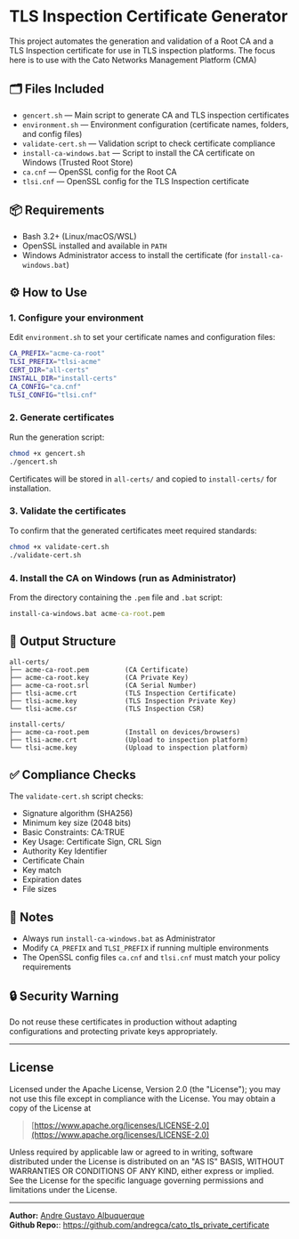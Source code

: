 # TLS Inspection Certificate Generator

This project automates the generation and validation of a Root CA and a TLS Inspection certificate for use in TLS inspection platforms.
The focus here is to use with the Cato Networks Management Platform (CMA)

## 🗂 Files Included

- `gencert.sh` — Main script to generate CA and TLS inspection certificates
- `environment.sh` — Environment configuration (certificate names, folders, and config files)
- `validate-cert.sh` — Validation script to check certificate compliance
- `install-ca-windows.bat` — Script to install the CA certificate on Windows (Trusted Root Store)
- `ca.cnf` — OpenSSL config for the Root CA
- `tlsi.cnf` — OpenSSL config for the TLS Inspection certificate

## 📦 Requirements

- Bash 3.2+ (Linux/macOS/WSL)
- OpenSSL installed and available in `PATH`
- Windows Administrator access to install the certificate (for `install-ca-windows.bat`)

## ⚙️ How to Use

### 1. Configure your environment

Edit `environment.sh` to set your certificate names and configuration files:

```bash
CA_PREFIX="acme-ca-root"
TLSI_PREFIX="tlsi-acme"
CERT_DIR="all-certs"
INSTALL_DIR="install-certs"
CA_CONFIG="ca.cnf"
TLSI_CONFIG="tlsi.cnf"
```

### 2. Generate certificates

Run the generation script:

```bash
chmod +x gencert.sh
./gencert.sh
```

Certificates will be stored in `all-certs/` and copied to `install-certs/` for installation.

### 3. Validate the certificates

To confirm that the generated certificates meet required standards:

```bash
chmod +x validate-cert.sh
./validate-cert.sh
```

### 4. Install the CA on Windows (run as Administrator)

From the directory containing the `.pem` file and `.bat` script:

```cmd
install-ca-windows.bat acme-ca-root.pem
```

## 📁 Output Structure

```
all-certs/
├── acme-ca-root.pem         (CA Certificate)
├── acme-ca-root.key         (CA Private Key)
├── acme-ca-root.srl         (CA Serial Number)
├── tlsi-acme.crt            (TLS Inspection Certificate)
├── tlsi-acme.key            (TLS Inspection Private Key)
└── tlsi-acme.csr            (TLS Inspection CSR)

install-certs/
├── acme-ca-root.pem         (Install on devices/browsers)
├── tlsi-acme.crt            (Upload to inspection platform)
└── tlsi-acme.key            (Upload to inspection platform)
```

## ✅ Compliance Checks

The `validate-cert.sh` script checks:

- Signature algorithm (SHA256)
- Minimum key size (2048 bits)
- Basic Constraints: CA\:TRUE
- Key Usage: Certificate Sign, CRL Sign
- Authority Key Identifier
- Certificate Chain
- Key match
- Expiration dates
- File sizes

## 📌 Notes

- Always run `install-ca-windows.bat` as Administrator
- Modify `CA_PREFIX` and `TLSI_PREFIX` if running multiple environments
- The OpenSSL config files `ca.cnf` and `tlsi.cnf` must match your policy requirements

## 🔒 Security Warning

Do not reuse these certificates in production without adapting configurations and protecting private keys appropriately.

---

## License

Licensed under the Apache License, Version 2.0 (the "License"); you may not use this file except in compliance with the License. You may obtain a copy of the License at

> [https://www.apache.org/licenses/LICENSE-2.0](https://www.apache.org/licenses/LICENSE-2.0)

Unless required by applicable law or agreed to in writing, software distributed under the License is distributed on an "AS IS" BASIS, WITHOUT WARRANTIES OR CONDITIONS OF ANY KIND, either express or implied. See the License for the specific language governing permissions and limitations under the License.

---

**Author:** [Andre Gustavo Albuquerque](https://github.com/andregca)  
**Github Repo:**: https://github.com/andregca/cato_tls_private_certificate